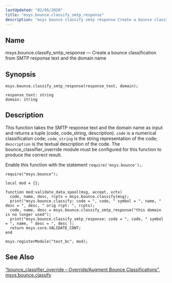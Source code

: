 ```yaml
---
lastUpdated: "02/05/2020"
title: "msys.bounce.classify_smtp_response"
description: "msys bounce classify smtp response Create a bounce classification from SMTP response text and the domain name msys bounce classify smtp response response text domain This function takes the SMTP response text and the domain name as input and returns a tuple code code string description code is a numerical..."
---
```


<a name="lua.ref.msys.bounce.classify_smtp_response"></a> 
## Name

msys.bounce.classify_smtp_response — Create a bounce classification from SMTP response text and the domain name

<a name="idp17571344"></a> 
## Synopsis

`msys.bounce.classify_smtp_response(response_text, domain);`

```
response_text: string
domain: string
```
<a name="idp17574368"></a> 
## Description

This function takes the SMTP response text and the domain name as input and returns a tuple (code, code_string, description). `code` is a numerical classification code; `code_string` is the string representation of the code; `description` is the textual description of the code. The bounce_classifier_override module must be configured for this function to produce the correct result.

Enable this function with the statement `require('msys.bounce');`.

<a name="lua.ref.msys.bounce.classify_smtp_response.example"></a> 


```
require("msys.bounce");

local mod = {};

function mod:validate_data_spool(msg, accept, vctx)
  code, name, desc, rcpts = msys.bounce.classify(msg);
  print("msys.bounce.classify: code = ", code, " symbol = ", name, " desc = ", desc, " orig rcpt: ", rcpts);
  code, name, desc = msys.bounce.classify_smtp_response("this domain is no longer used");
  print("msys.bounce.classify_smtp_response: code = ", code, " symbol = ", name, " desc = ", desc );
  return msys.core.VALIDATE_CONT;
end

msys.registerModule("test_bc", mod);
```

<a name="idp17581776"></a> 
## See Also

[“bounce_classifier_override – Override/Augment Bounce Classifications”](/momentum/4/modules/bounce-classifier-override), [msys.bounce.classify](/momentum/4/lua/ref-msys-bounce-classify)